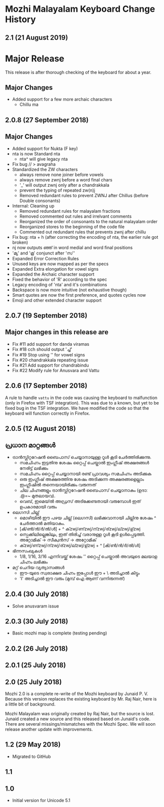 Mozhi Malayalam Keyboard Change History
=======================
2.1 (21 August 2019)
----------------------
# Major Release
This release is after thorough checking of the keyboard for about a year.

## Major Changes
* Added support for a few more archaic characters
  * Chillu ma

2.0.8 (27 September 2018)
--------------------
## Major Changes
* Added support for Nukta (F key)
* nta is now Standard nta
  * nta^ will give legacy nta
* Fix bug // > avagraha
* Standardized the ZW characters
  * always remove none joiner before vowels
  * always remove zwnj before a word final chars
  * '_' will output zwnj only after a chandrakkala
  * prevent the typing of repeated zw(n)j
  * Removed redundant rules to prevent ZWNJ after Chillus (before Double consonants)
* Internal: Cleaning up
  * Removed redundant rules for malayalam fractions
  * Removed commented out rules and irrelvant comments
  * Reorganized the order of consonants to the natural malayalam order
  * Reorganized stores to the beginning of the code file
  * Commented out redundant rules that prevents zwnj after chillu
* Fix bug: nta + h (after correcting the encoding of nta, the earlier rule got broken)
* nj now outputs ഞ്ഞ് in word medial and word final positions
* 'മ്യ' and 'മ്ര' conjunct after 'സ''
* Expanded Error Correction Rules
* Unused keys are now mapped as per the specs
* Expanded Extra elongation for vowel signs
* Expanded the Archaic character support
* Fixed the behavior of 'R' according to the spec
* Legacy encoding of 'nta' and it's combinations
* Backspace is now more intuitive (not exhaustive though)
* Smart quotes are now the first preference, and quotes cycles now
* Emoji and other extended character support

2.0.7 (19 September 2018)
--------------------
## Major changes in this release are
  - Fix #11 add support for danda viramas
  - Fix #18 cch should output 'ച്ച്'
  - Fix #19 Stop using '\' for vowel signs
  - Fix #20 chandrakkala repeating issue
  - Fix #21 Add support for chandrabindu
  - Fix #22 Modify rule for Anusvara and Vattu

2.0.6 (17 September 2018)
--------------------
A rule to handle `vattu` in the code was causing the keyboard to malfunction (only in Firefox with TSF integration). This was due to a known, but yet to be fixed bug in the TSF integration. We have modified the code so that the keyboard will function correctly in Firefox.


2.0.5 (12 August 2018)
--------------------
## പ്രധാന മാറ്റങ്ങൾ
* ട്രാൻസ്ലിറ്ററേഷൻ ബൈപാസ് ചെയ്യാനായുള്ള റൂൾ കൂടി ചേർത്തിരിക്കുന്നു.
  * സമചിഹ്നം ഇട്ടതിനു ശേഷം റ്റൈപ്പ് ചെയ്താൽ ഇംഗ്ലീഷ് അക്ഷരങ്ങൾ നേരിട്ട് ലഭിക്കും
  * സമചിഹ്നം റ്റൈപ്പ് ചെയ്യാനായി രണ്ട് പ്രാവശ്യം സമചിഹ്നം അടിക്കുക
  * ഒരു ഇംഗ്ലീഷ് അക്ഷരത്തിനു ശേഷം അടിക്കുന്ന അക്ഷരങ്ങളെല്ലാം ഇംഗ്ലീഷിൽ തന്നെയായിരിക്കും വരുന്നത്
  * ചില ചിഹ്നങ്ങളും ട്രാൻസ്ലിറ്ററേഷൻ ബൈപാസ് ചെയ്യാനാകും (ഉദാ: .@=~ മുതലായവ).
  * വെബ്, ഇമെയ്‌ൽ അഡ്രസ് അടിക്കേണ്ടതായി വരുമ്പോൾ ഇത് ഉപകാരമായി വരും
* ലെഗസി ചില്ല്
  * മൊഴിയിൽ ഈ പഴയ ചില്ല് (ലെഗസി) ലഭിക്കുവാനായി ചില്ലിനു ശേഷം ^ ചേർത്താൽ മതിയാകും.
  * [ൿ/ൺ/ൻ/ർ/ൽ/ൾ] + ^	ക്zwj/ണ്zwj/ന്zwj/ര്zwj/ല്zwj/ള്zwj
  * സ്പെക്കിലില്ലെങ്കിലും, ഇത് തിരിച്ച് വരാനുള്ള റൂൾ കൂടി ഉൾപ്പെടുത്തി. അറ്റോമിക് -> സീക്വൻസ് -> അറ്റോമിക്
  * ക്zwj/ണ്zwj/ന്zwj/ര്zwj/ല്zwj/ള്zwj + ^	[ൿ/ൺ/ൻ/ർ/ൽ/ൾ]
* ഭിന്നസംഖ്യകൾ
  * 1/8, 1/16, 3/16 എന്നിവയ്ക്ക് ശേഷം '' റ്റൈപ്പ് ചെയ്താൽ അവയുടെ മലയാള ചിഹ്നം ലഭിക്കും
* മറ്റ് ചെറിയ വ്യത്യാസങ്ങൾ
  * ഈ-യുടെ സ്വരാക്ഷര ചിഹ്നം ഇപ്പോൾ ഈ + \ അടിച്ചാൽ കിട്ടും
  * 'I' അടിച്ചാൽ ഈ വരും (മുമ്പ് ഐ ആണ് വന്നിരുന്നത്)

2.0.4 (30 July 2018)
--------------------
* Solve anusvaram issue

2.0.3 (30 July 2018)
--------------------
* Basic mozhi map is complete (testing pending)

2.0.2 (26 July 2018)
--------------------

2.0.1 (25 July 2018)
--------------------

2.0 (25 July 2018)
------------------
Mozhi 2.0 is a complete re-write of the Mozhi keyboard by Junaid P. V. Because this version replaces the existing keyboard by Mr. Raj Nair, here is a little bit of background.

Mozhi Malayalam was originally created by Raj Nair, but the source is lost. Junaid created a new source and this released based on Junaid's code. There are several missings/mismatches with the Mozhi Spec. We will soon release another update with improvements.

1.2 (29 May 2018)
-----------------
* Migrated to GitHub

1.1
-----------------

1.0
-----------------
* Initial version for Unicode 5.1
